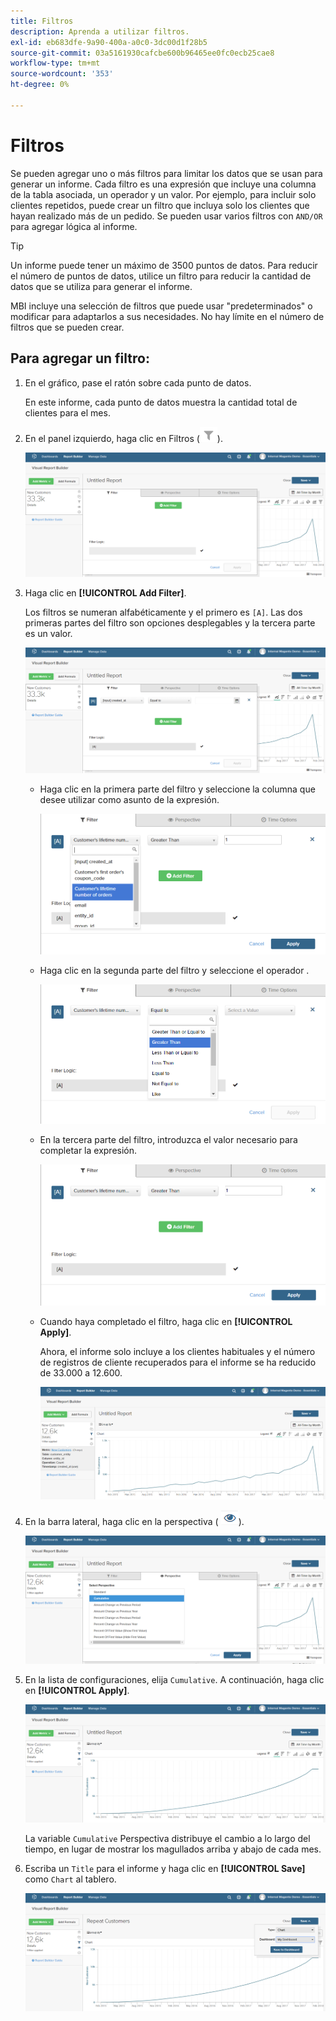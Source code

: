 ```yaml
---
title: Filtros
description: Aprenda a utilizar filtros.
exl-id: eb683dfe-9a90-400a-a0c0-3dc00d1f28b5
source-git-commit: 03a5161930cafcbe600b96465ee0fc0ecb25cae8
workflow-type: tm+mt
source-wordcount: '353'
ht-degree: 0%

---
```


# Filtros

Se pueden agregar uno o más filtros para limitar los datos que se usan para generar un informe. Cada filtro es una expresión que incluye una columna de la tabla asociada, un operador y un valor. Por ejemplo, para incluir solo clientes repetidos, puede crear un filtro que incluya solo los clientes que hayan realizado más de un pedido. Se pueden usar varios filtros con `AND/OR` para agregar lógica al informe.

>[!TIP]
>
>Un informe puede tener un máximo de 3500 puntos de datos. Para reducir el número de puntos de datos, utilice un filtro para reducir la cantidad de datos que se utiliza para generar el informe.

MBI incluye una selección de filtros que puede usar &quot;predeterminados&quot; o modificar para adaptarlos a sus necesidades. No hay límite en el número de filtros que se pueden crear.

## Para agregar un filtro:

1. En el gráfico, pase el ratón sobre cada punto de datos.

   En este informe, cada punto de datos muestra la cantidad total de clientes para el mes.

1. En el panel izquierdo, haga clic en Filtros (![](../../assets/magento-bi-btn-filter.png)).

   ![Agregar filtro](../../assets/magento-bi-report-builder-filter-add.png)

1. Haga clic en **[!UICONTROL Add Filter]**.

   Los filtros se numeran alfabéticamente y el primero es `[A]`. Las dos primeras partes del filtro son opciones desplegables y la tercera parte es un valor.

   ![](../../assets/magento-bi-report-builder-filter-add-a.png)

   * Haga clic en la primera parte del filtro y seleccione la columna que desee utilizar como asunto de la expresión.

      ![Elegir primera parte del filtro](../../assets/magento-bi-report-builder-filter-part1.png)

   * Haga clic en la segunda parte del filtro y seleccione el operador .

      ![Seleccione el operador](../../assets/magento-bi-report-builder-filter-part2.png)

   * En la tercera parte del filtro, introduzca el valor necesario para completar la expresión.

      ![Introduzca el valor](../../assets/magento-bi-report-builder-filter-part3.png)

   * Cuando haya completado el filtro, haga clic en **[!UICONTROL Apply]**.

      Ahora, el informe solo incluye a los clientes habituales y el número de registros de cliente recuperados para el informe se ha reducido de 33.000 a 12.600.

      ![Informe filtrado](../../assets/magento-bi-report-builder-filter-report.png)<!--{: .zoom}-->

1. En la barra lateral, haga clic en la perspectiva ( ![](../../assets/magento-bi-btn-perspective.png)).

   ![Perspectiva](../../assets/magento-bi-report-builder-filter-perspective.png)<!--{: .zoom}-->

1. En la lista de configuraciones, elija `Cumulative`. A continuación, haga clic en **[!UICONTROL Apply]**.

   ![Perspectiva acumulada](../../assets/magento-bi-report-builder-filter-perspective-cumulative.png)

   La variable `Cumulative` Perspectiva distribuye el cambio a lo largo del tiempo, en lugar de mostrar los magullados arriba y abajo de cada mes.

1. Escriba un `Title` para el informe y haga clic en **[!UICONTROL Save]** como `Chart` al tablero.

   ![Guardar en tablero](../../assets/magento-bi-report-builder-filter-perspective-cumulative-save.png)
